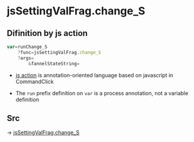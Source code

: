# jsSettingValFrag.change_S

## Difinition by js action

```js.js
var=runChange_S
	?func=jsSettingValFrag.change_S
	?args=
		&fannelStateString=
```

- [js action](#) is annotation-oriented language based on javascript in CommandClick

- The `run` prefix definition on `var` is a process annotation, not a variable definition

## Src

-> [jsSettingValFrag.change_S](https://github.com/puutaro/CommandClick/blob/master/app/src/main/java/com/puutaro/commandclick/fragment_lib/terminal_fragment/js_interface/system/JsSettingValFrag.kt#L24)


